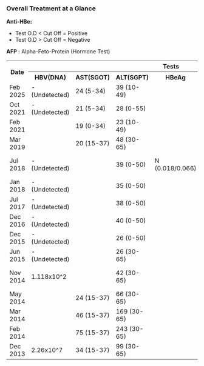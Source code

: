 ### **Overall Treatment at a Glance**

**Anti-HBe:**
- Test O.D < Cut Off = Positive
- Test O.D > Cut Off = Negative

**AFP :** Alpha-Feto-Protein (Hormone Test)

<table style="width:100%;">
    <tr>
        <th rowspan="2">Date</th>
        <th colspan="7">Tests</th>
        <th rowspan="2">Medication</th>
    </tr>
    <tr>
        <th>HBV(DNA)</th>
        <th>AST(SGOT)</th>
        <th>ALT(SGPT)</th>
        <th>HBeAg</th>
        <th>Anti-HBe</th>
        <th>Creatine</th>
        <th>AFP</th>
    </tr>
    <tr>
        <td>Feb 2025</td><td>- (Undetected)</td><td>24 (5-34)</td><td>39 (10-49)</td><td></td><td></td><td></td><td>~1.3/13.6</td><td></td>
    </tr>
    <tr>
        <td>Oct 2021</td><td>- (Undetected)</td><td>21 (5-34)</td><td>28 (0-55)</td><td></td><td></td><td></td><td></td><td></td>
    </tr>
    <tr>
        <td>Feb 2021</td><td></td><td>19 (0-34)</td><td>23 (10-49)</td><td></td><td>P (0.002/0.641)</td><td></td><td></td><td></td>
    </tr>
    <tr>
        <td>Mar 2019</td><td></td><td>20 (15-37)</td><td>48 (30-65)</td><td></td><td>N (2.347/0.854)</td><td></td><td></td><td></td>
    </tr>
    <tr>
        <td>Jul 2018</td><td>- (Undetected)</td><td></td><td>39 (0-50)</td><td>N (0.018/0.066)</td><td>N (4.277/0.776)</td><td></td><td></td><td>Teviral 0.5<br>(till dec-18)</td>
    </tr>
    <tr>
        <td>Jan 2018</td><td>- (Undetected)</td><td></td><td>35 (0-50)</td><td></td><td>N (2.494/0.698)</td><td></td><td></td><td>Teviral 0.5</td>
    </tr>
    <tr>
        <td>Jul 2017</td><td>- (Undetected)</td><td></td><td>38 (0-50)</td><td></td><td>N (3.625/0.775)</td><td></td><td></td><td>Teviral 0.5</td>
    </tr>
    <tr>
        <td>Dec 2016</td><td>- (Undetected)</td><td></td><td>40 (0-50)</td><td></td><td>N (2.14/0.70)</td><td></td><td></td><td>Teviral 0.5</td>
    </tr>
    <tr>
        <td>Dec 2015</td><td>- (Undetected)</td><td></td><td>26 (0-50)</td><td></td><td></td><td></td><td></td><td>Teviral 0.5</td>
    </tr>
    <tr>
        <td>Jun 2015</td><td>- (Undetected)</td><td></td><td>26 (30-65)</td><td></td><td></td><td></td><td></td><td>Teviral 0.5</td>
    </tr>
    <tr>
        <td>Nov 2014</td><td>1.118x10^2</td><td></td><td>42 (30-65)</td><td></td><td></td><td>1.0 (0.6-13)</td><td></td><td>Teviral 0.5</td>
    </tr>
    <tr>
        <td>May 2014</td><td></td><td>24 (15-37)</td><td>66 (30-65)</td><td></td><td></td><td></td><td></td><td>Teviral 0.5</td>
    </tr>
    <tr>
        <td>Mar 2014</td><td></td><td>46 (15-37)</td><td>169 (30-65)</td><td></td><td></td><td></td><td></td><td>Teviral 0.5</td>
    </tr>
    <tr>
        <td>Feb 2014</td><td></td><td>75 (15-37)</td><td>243 (30-65)</td><td></td><td></td><td></td><td></td><td>Teviral 1.0</td>
    </tr>
    <tr>
        <td>Dec 2013</td><td>2.26x10^7<td>34 (15-37)</td><td>99 (30-65)</td><td></td><td>N (~2.4/0.9)</td><td></td><td></td><td>Teviral 1.0</td>
    </tr>
</table>